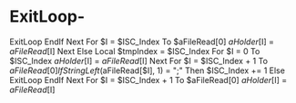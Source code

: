 # ExitLoop-
 ExitLoop     EndIf    Next    For $I = $ISC_Index To $aFileRead[0]     $aHolder[$I] = $aFileRead[$I]    Next   Else    Local $tmpIndex = $ISC_Index    For $I = 0 To $ISC_Index     $aHolder[$I] = $aFileRead[$I]    Next    For $I = $ISC_Index + 1 To $aFileRead[0]     If StringLeft($aFileRead[$I], 1) = ";" Then      $ISC_Index += 1     Else      ExitLoop     EndIf    Next    For $I = $ISC_Index + 1 To $aFileRead[0]     $aHolder[$I] = $aFileRead[$I]
